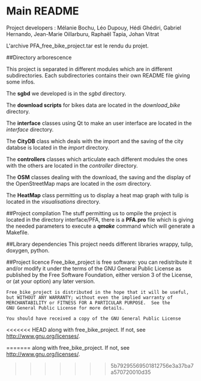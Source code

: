# Main README
Project developers : Mélanie Bochu, Léo Dupouy, 
                     Hédi Ghédiri, Gabriel Hernando, 
		     Jean-Marie Oillarburu, Raphaël Tapia, Johan Vitrat

L'archive PFA_free_bike_project.tar est le rendu du projet.

##Directory arborescence

This project is separated in different modules which are in different subdirectories. Each subdirectories contains their own README file giving some infos.

The **sgbd** we developed is in the *sgbd* directory.

The **download scripts** for bikes data are located in the *download_bike* directory.

The **interface** classes using Qt to make an user interface are located in the *interface* directory.

The **CityDB** class which deals with the import and the saving of the city databse is located in the *import* directory.

The **controllers** classes which articulate each different modules the ones with the others are located in the *controller* directory.

The **OSM** classes dealing with the download, the saving and the display of the OpenStreetMap maps are located in the *osm* directory.

The **HeatMap** class permitting us to display a heat map graph with tulip is located in the *visualisations* directory.

##Project compilation
The stuff permitting us to ompile the project is located in the directory interface/PFA, 
there is a **PFA.pro** file which is giving the needed parameters to execute 
a ***qmake*** command which will generate a Makefile.

##Library dependencies
This project needs different libraries wrappy, tulip, doxygen, python.

##Project licence
    Free_bike_project is free software: you can redistribute it and/or modify
    it under the terms of the GNU General Public License as published by
    the Free Software Foundation, either version 3 of the License, or
    (at your option) any later version.

    Free_bike_project is distributed in the hope that it will be useful,
    but WITHOUT ANY WARRANTY; without even the implied warranty of
    MERCHANTABILITY or FITNESS FOR A PARTICULAR PURPOSE.  See the
    GNU General Public License for more details.

    You should have received a copy of the GNU General Public License
<<<<<<< HEAD
    along with free_bike_project.  If not, see <http://www.gnu.org/licenses/>.


=======
    along with free_bike_project.  If not, see <http://www.gnu.org/licenses/>.
>>>>>>> 5b79295569501812756e3a37ba7a570720010d35
